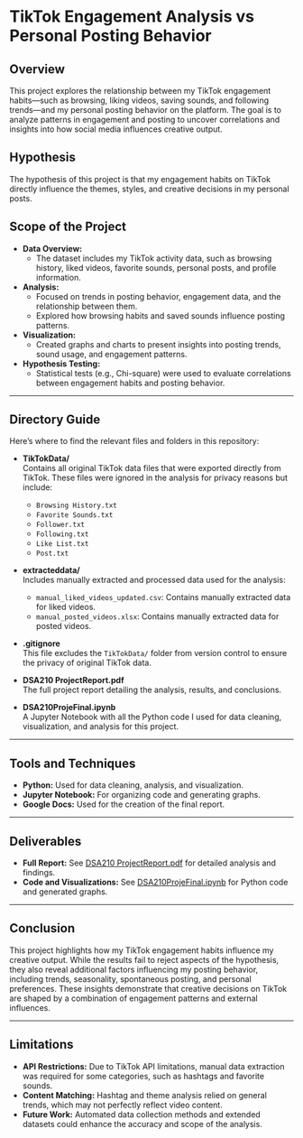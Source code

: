 # TikTok Engagement Analysis vs Personal Posting Behavior

## Overview
This project explores the relationship between my TikTok engagement habits—such as browsing, liking videos, saving sounds, and following trends—and my personal posting behavior on the platform. The goal is to analyze patterns in engagement and posting to uncover correlations and insights into how social media influences creative output.

## Hypothesis
The hypothesis of this project is that my engagement habits on TikTok directly influence the themes, styles, and creative decisions in my personal posts.

## Scope of the Project
- **Data Overview:**
  - The dataset includes my TikTok activity data, such as browsing history, liked videos, favorite sounds, personal posts, and profile information.
- **Analysis:**
  - Focused on trends in posting behavior, engagement data, and the relationship between them.
  - Explored how browsing habits and saved sounds influence posting patterns.
- **Visualization:**
  - Created graphs and charts to present insights into posting trends, sound usage, and engagement patterns.
- **Hypothesis Testing:**
  - Statistical tests (e.g., Chi-square) were used to evaluate correlations between engagement habits and posting behavior.

---

## Directory Guide
Here’s where to find the relevant files and folders in this repository:

- **TikTokData/**  
  Contains all original TikTok data files that were exported directly from TikTok. These files were ignored in the analysis for privacy reasons but include:
  - `Browsing History.txt`
  - `Favorite Sounds.txt`
  - `Follower.txt`
  - `Following.txt`
  - `Like List.txt`
  - `Post.txt`

- **extracteddata/**  
  Includes manually extracted and processed data used for the analysis:
  - `manual_liked_videos_updated.csv`: Contains manually extracted data for liked videos.
  - `manual_posted_videos.xlsx`: Contains manually extracted data for posted videos.

- **.gitignore**  
  This file excludes the `TikTokData/` folder from version control to ensure the privacy of original TikTok data.

- **DSA210 ProjectReport.pdf**  
  The full project report detailing the analysis, results, and conclusions.

- **DSA210ProjeFinal.ipynb**  
  A Jupyter Notebook with all the Python code I used for data cleaning, visualization, and analysis for this project.


---

## Tools and Techniques
- **Python:** Used for data cleaning, analysis, and visualization.
- **Jupyter Notebook:** For organizing code and generating graphs.
- **Google Docs:** Used for the creation of the final report.

---

## Deliverables
- **Full Report:** See [DSA210 ProjectReport.pdf](./DSA210_ProjectReport.pdf) for detailed analysis and findings.
- **Code and Visualizations:** See [DSA210ProjeFinal.ipynb](./DSA210ProjeFinal.ipynb) for Python code and generated graphs.

---
## Conclusion
This project highlights how my TikTok engagement habits influence my creative output. While the results fail to reject aspects of the hypothesis, they also reveal additional factors influencing my posting behavior, including trends, seasonality, spontaneous posting, and personal preferences. These insights demonstrate that creative decisions on TikTok are shaped by a combination of engagement patterns and external influences.

---

## Limitations
- **API Restrictions:** Due to TikTok API limitations, manual data extraction was required for some categories, such as hashtags and favorite sounds.
- **Content Matching:** Hashtag and theme analysis relied on general trends, which may not perfectly reflect video content.
- **Future Work:** Automated data collection methods and extended datasets could enhance the accuracy and scope of the analysis.
